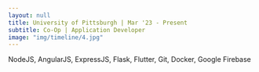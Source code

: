 ```yaml
---
layout: null
title: University of Pittsburgh | Mar '23 - Present
subtitle: Co-Op | Application Developer
image: "img/timeline/4.jpg"
---
```

NodeJS, AngularJS, ExpressJS, Flask, Flutter, Git, Docker, Google Firebase